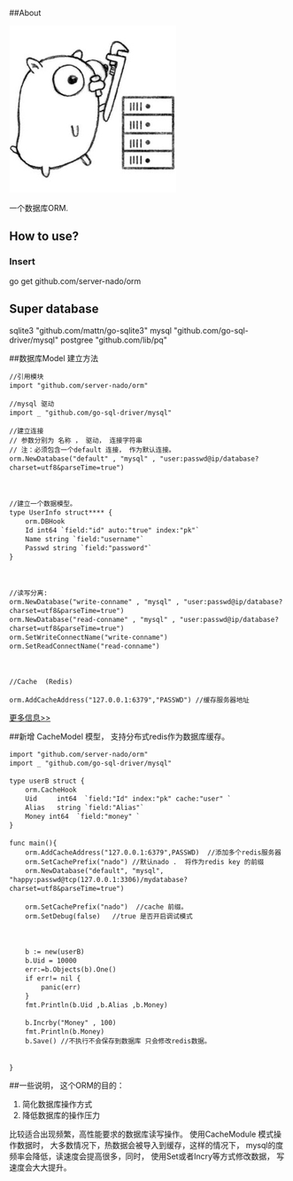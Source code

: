 ##About 

![server-nado/orm](./logo.jpg) 

一个数据库ORM.

## How to use?

### Insert 
go get github.com/server-nado/orm



## Super database

sqlite3 "github.com/mattn/go-sqlite3"
mysql "github.com/go-sql-driver/mysql"
postgree "github.com/lib/pq"

##数据库Model 建立方法

    //引用模块
    import "github.com/server-nado/orm"

    //mysql 驱动
    import _ "github.com/go-sql-driver/mysql"
    
    //建立连接 
    // 参数分别为 名称 ， 驱动， 连接字符串
    // 注：必须包含一个default 连接， 作为默认连接。
    orm.NewDatabase("default" , "mysql" , "user:passwd@ip/database?charset=utf8&parseTime=true")
	


    //建立一个数据模型。 
	type UserInfo struct**** {
		orm.DBHook
		Id int64 `field:"id" auto:"true" index:"pk"`
		Name string `field:"username"`
		Passwd string `field:"password"`
	}
	
	
	
	//读写分离:
	orm.NewDatabase("write-conname" , "mysql" , "user:passwd@ip/database?charset=utf8&parseTime=true")
	orm.NewDatabase("read-conname" , "mysql" , "user:passwd@ip/database?charset=utf8&parseTime=true")
	orm.SetWriteConnectName("write-conname")
	orm.SetReadConnectName("read-conname")
	
	
	
	//Cache  (Redis)
	
	orm.AddCacheAddress("127.0.0.1:6379","PASSWD") //缓存服务器地址 
	
	
	

[更多信息>>](docs/mode.md)

##新增 CacheModel 模型， 支持分布式redis作为数据库缓存。 

	import "github.com/server-nado/orm"
	import _ "github.com/go-sql-driver/mysql"

	type userB struct {
		orm.CacheHook
		Uid     int64  `field:"Id" index:"pk" cache:"user" `
		Alias   string `field:"Alias"`
		Money int64  `field:"money"	`
	}

	func main(){
		orm.AddCacheAddress("127.0.0.1:6379",PASSWD)  //添加多个redis服务器
		orm.SetCachePrefix("nado") //默认nado .  将作为redis key 的前缀
		orm.NewDatabase("default", "mysql", "happy:passwd@tcp(127.0.0.1:3306)/mydatabase?charset=utf8&parseTime=true")
		
		orm.SetCachePrefix("nado")  //cache 前缀。 
		orm.SetDebug(false)   //true 是否开启调试模式



		b := new(userB)
		b.Uid = 10000
		err:=b.Objects(b).One()
		if err!= nil {
			panic(err)
		}
		fmt.Println(b.Uid ,b.Alias ,b.Money)

		b.Incrby("Money" , 100)
		fmt.Println(b.Money)
		b.Save() //不执行不会保存到数据库 只会修改redis数据。 


	}
	
##一些说明， 这个ORM的目的：

1. 简化数据库操作方式
2. 降低数据库的操作压力

比较适合出现频繁，高性能要求的数据库读写操作。 使用CacheModule 模式操作数据时， 大多数情况下，热数据会被导入到缓存，这样的情况下， mysql的度频率会降低，读速度会提高很多，同时， 使用Set或者Incry等方式修改数据， 写速度会大大提升。
